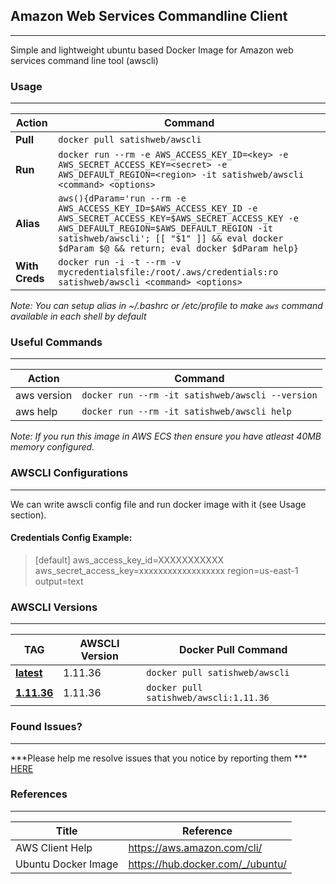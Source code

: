 ## Amazon Web Services Commandline Client ##
**********
Simple and lightweight ubuntu based Docker Image for Amazon web services command line tool (awscli)

### Usage ###
***********
Action  | Command
--------------- | -------------
**Pull**  | `docker pull satishweb/awscli`
**Run**  | `docker run --rm -e AWS_ACCESS_KEY_ID=<key> -e AWS_SECRET_ACCESS_KEY=<secret> -e AWS_DEFAULT_REGION=<region> -it satishweb/awscli <command> <options>`
**Alias** | `aws(){dParam='run --rm -e AWS_ACCESS_KEY_ID=$AWS_ACCESS_KEY_ID -e AWS_SECRET_ACCESS_KEY=$AWS_SECRET_ACCESS_KEY -e AWS_DEFAULT_REGION=$AWS_DEFAULT_REGION -it satishweb/awscli'; [[ "$1" ]] && eval docker $dParam $@ && return; eval docker $dParam help}`
**With Creds** | `docker run -i -t --rm -v mycredentialsfile:/root/.aws/credentials:ro satishweb/awscli <command> <options>`

*Note: You can setup alias in ~/.bashrc or /etc/profile to make `aws` command available in each shell by default*

### Useful Commands ###
************
Action | Command
---------|-----------
aws version | `docker run --rm -it satishweb/awscli --version`
aws help |  `docker run --rm -it satishweb/awscli help`

*Note: If you run this image in AWS ECS then ensure you have atleast 40MB memory configured.*

### AWSCLI Configurations ###
*************
We can write awscli config file and run docker image with it (see Usage section).

#### Credentials Config Example: ####
>[default]
>aws_access_key_id=XXXXXXXXXXX
>aws_secret_access_key=xxxxxxxxxxxxxxxxxx
>region=us-east-1
>output=text



### AWSCLI Versions ###
************
TAG | AWSCLI Version | Docker Pull Command
--------------- | -------------|---------
**[latest](https://github.com/satishweb/docker-awscli/blob/master/Dockerfile)** | 1.11.36 |  `docker pull satishweb/awscli`
**[1.11.36](https://github.com/satishweb/docker-awscli/blob/1.11.36/Dockerfile)**| 1.11.36 |  `docker pull satishweb/awscli:1.11.36`

### Found Issues? ###
************
***Please help me resolve issues that you notice by reporting them *** [HERE](https://github.com/satishweb/docker-awscli/issues)

### References ###
************
Title | Reference
-------|-------------
AWS Client Help | <https://aws.amazon.com/cli/>
Ubuntu Docker Image | <https://hub.docker.com/_/ubuntu/>